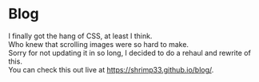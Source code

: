 # Blog
I finally got the hang of CSS, at least I think.  
Who knew that scrolling images were so hard to make.  
Sorry for not updating it in so long, I decided to do a rehaul and rewrite of this.  
You can check this out live at https://shrimp33.github.io/blog/.
